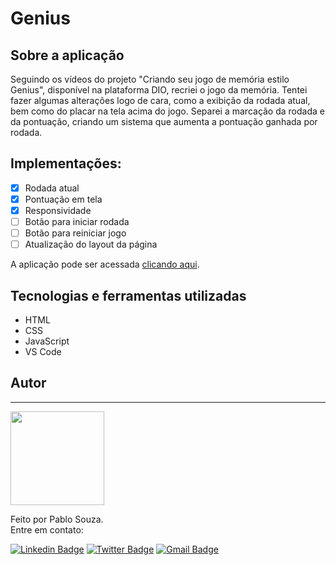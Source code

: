 # Genius

## Sobre a aplicação

Seguindo os vídeos do projeto "Criando seu jogo de memória estilo Genius", disponível na plataforma DIO, recriei o jogo da memória. Tentei fazer algumas alterações logo de cara, como a exibição da rodada atual, bem como do placar na tela acima do jogo. Separei a marcação da rodada e da pontuação, criando um sistema que aumenta a pontuação ganhada por rodada. 

## Implementações:

- [x] Rodada atual
- [x] Pontuação em tela
- [x] Responsividade
- [ ] Botão para iniciar rodada
- [ ] Botão para reiniciar jogo
- [ ] Atualização do layout da página

A aplicação pode ser acessada [clicando aqui](https://geniusplay.netlify.app/).

## Tecnologias e ferramentas utilizadas

 - HTML
 - CSS
 - JavaScript
 - VS Code

## Autor
---

<img src="https://media-exp1.licdn.com/dms/image/C4D03AQH9pvVIWVfICQ/profile-displayphoto-shrink_800_800/0/1625176479605?e=1639612800&v=beta&t=FZjWpnw5JRplOY1GdPmQ_g1o3IdYZF7lXolXTGUHeiY" width="150px;" alt=""/>
<br />

Feito por Pablo Souza.<br />
Entre em contato:

[![Linkedin Badge](https://img.shields.io/badge/@szpbl-0077B5?style=for-the-badge&logo=linkedin&logoColor=white)](https://www.linkedin.com/in/szpbl/) 
[![Twitter Badge](https://img.shields.io/badge/@szbpl-1DA1F2?style=for-the-badge&logo=twitter&logoColor=white)](https://twitter.com/szpbl)
[![Gmail Badge](https://img.shields.io/badge/oliveirasouzapablo@gmail.com-D14836?style=for-the-badge&logo=gmail&logoColor=white)](mailto:oliveirasouzapablo@gmail.com)
